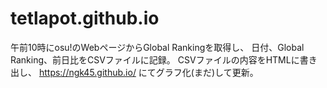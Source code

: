 # tetlapot.github.io
午前10時にosu!のWebページからGlobal Rankingを取得し、
日付、Global Ranking、前日比をCSVファイルに記録。
CSVファイルの内容をHTMLに書き出し、
https://ngk45.github.io/ にてグラフ化(まだ)して更新。
